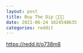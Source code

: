 ```yaml
--- 
layout: post 
title: Buy The Dip 🚀🚀🚀 
date: 2021-06-24 1624548635 
categories: reddit 
--- 
```

https://redd.it/o738m8